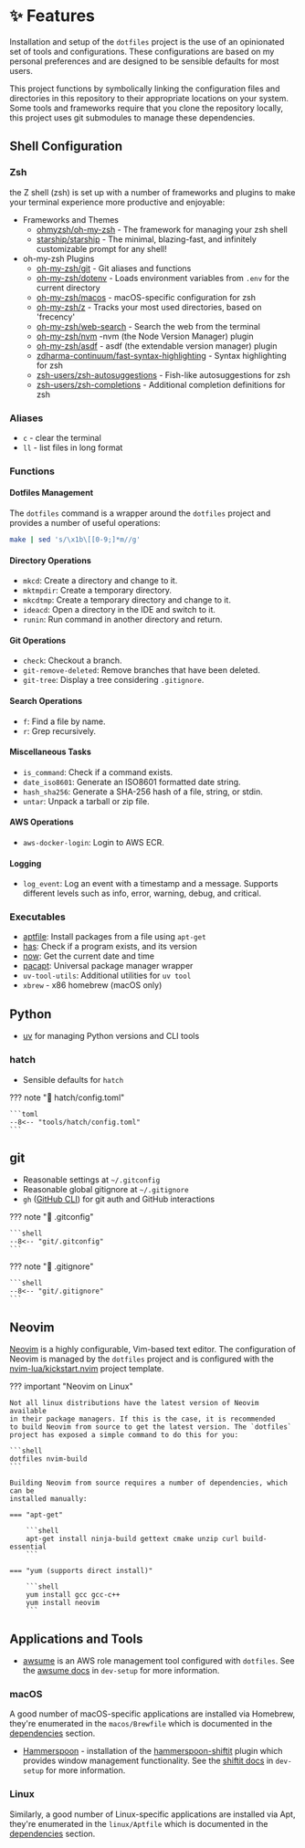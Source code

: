 # ✨ Features

Installation and setup of the `dotfiles` project is the use of an opinionated set of
tools and configurations. These configurations are based on my personal preferences
and are designed to be sensible defaults for most users.

This project functions by symbolically linking the configuration files and directories
in this repository to their appropriate locations on your system. Some tools and
frameworks require that you clone the repository locally, this project uses git
submodules to manage these dependencies.

## Shell Configuration

### Zsh

the Z shell (zsh) is set up with a number of frameworks and plugins to make
your terminal experience more productive and enjoyable:

-   Frameworks and Themes
    -   [ohmyzsh/oh-my-zsh] - The framework for managing your zsh shell
    -   [starship/starship] - The minimal, blazing-fast, and infinitely customizable prompt for any shell!
-   oh-my-zsh Plugins
    -   [oh-my-zsh/git] - Git aliases and functions
    -   [oh-my-zsh/dotenv] - Loads environment variables from `.env` for the current directory
    -   [oh-my-zsh/macos] - macOS-specific configuration for zsh
    -   [oh-my-zsh/z] - Tracks your most used directories, based on 'frecency'
    -   [oh-my-zsh/web-search] - Search the web from the terminal
    -   [oh-my-zsh/nvm] -nvm (the Node Version Manager) plugin
    -   [oh-my-zsh/asdf] - asdf (the extendable version manager) plugin
    -   [zdharma-continuum/fast-syntax-highlighting] - Syntax highlighting for zsh
    -   [zsh-users/zsh-autosuggestions] - Fish-like autosuggestions for zsh
    -   [zsh-users/zsh-completions] - Additional completion definitions for zsh

### Aliases

-   `c` - clear the terminal
-   `ll` - list files in long format

### Functions

#### Dotfiles Management

The `dotfiles` command is a wrapper around the `dotfiles` project and provides
a number of useful operations:

```bash exec="on" result="text" title="dotfiles"
make | sed 's/\x1b\[[0-9;]*m//g'
```

#### Directory Operations

-   `mkcd`: Create a directory and change to it.
-   `mktmpdir`: Create a temporary directory.
-   `mkcdtmp`: Create a temporary directory and change to it.
-   `ideacd`: Open a directory in the IDE and switch to it.
-   `runin`: Run command in another directory and return.

#### Git Operations

-   `check`: Checkout a branch.
-   `git-remove-deleted`: Remove branches that have been deleted.
-   `git-tree`: Display a tree considering `.gitignore`.

#### Search Operations

-   `f`: Find a file by name.
-   `r`: Grep recursively.

#### Miscellaneous Tasks

-   `is_command`: Check if a command exists.
-   `date_iso8601`: Generate an ISO8601 formatted date string.
-   `hash_sha256`: Generate a SHA-256 hash of a file, string, or stdin.
-   `untar`: Unpack a tarball or zip file.

#### AWS Operations

-   `aws-docker-login`: Login to AWS ECR.

#### Logging

-   `log_event`: Log an event with a timestamp and a message. Supports different
    levels such as info, error, warning, debug, and critical.

### Executables

-   [aptfile]: Install packages from a file using `apt-get`
-   [has]: Check if a program exists, and its version
-   [now]: Get the current date and time
-   [pacapt]: Universal package manager wrapper
-   `uv-tool-utils`: Additional utilities for `uv tool`
-   `xbrew` - x86 homebrew (macOS only)

## Python

-   [uv] for managing Python versions and CLI tools

### hatch

-   Sensible defaults for `hatch`

??? note "📄 hatch/config.toml"

    ```toml
    --8<-- "tools/hatch/config.toml"
    ```

## git

-   Reasonable settings at `~/.gitconfig`
-   Reasonable global gitignore at `~/.gitignore`
-   `gh` ([GitHub CLI]) for git auth and GitHub interactions

??? note "📄 .gitconfig"

    ```shell
    --8<-- "git/.gitconfig"
    ```

??? note "📄 .gitignore"

    ```shell
    --8<-- "git/.gitignore"
    ```

## Neovim

[Neovim](https://neovim.io/) is a highly configurable, Vim-based text editor.
The configuration of Neovim is managed by the `dotfiles` project and is
configured with the [nvim-lua/kickstart.nvim](https://github.com/nvim-lua/kickstart.nvim)
project template.

??? important "Neovim on Linux"

    Not all linux distributions have the latest version of Neovim available
    in their package managers. If this is the case, it is recommended
    to build Neovim from source to get the latest version. The `dotfiles`
    project has exposed a simple command to do this for you:

    ```shell
    dotfiles nvim-build
    ```

    Building Neovim from source requires a number of dependencies, which can be
    installed manually:

    === "apt-get"

        ```shell
        apt-get install ninja-build gettext cmake unzip curl build-essential
        ```

    === "yum (supports direct install)"

        ```shell
        yum install gcc gcc-c++
        yum install neovim
        ```

## Applications and Tools

-   [awsume] is an AWS role management tool configured with `dotfiles`. See the
    [awsume docs](../dev-setup/aws.md#awsume) in `dev-setup` for more information.

### macOS

A good number of macOS-specific applications are installed via Homebrew,
they're enumerated in the `macos/Brewfile` which is documented in the
[dependencies](../dotfiles/dependencies.md) section.

-   [Hammerspoon](https://www.hammerspoon.org/) - installation of the
    [hammerspoon-shiftit](https://github.com/peterklijn/hammerspoon-shiftit)
    plugin which provides window management functionality. See the
    [shiftit docs](../dev-setup/apps.md#shiftit) in `dev-setup` for more information.

### Linux

Similarly, a good number of Linux-specific applications are installed via Apt,
they're enumerated in the `linux/Aptfile` which is documented in the
[dependencies](../dotfiles/dependencies.md) section.

[OhMyBash]: https://github.com/ohmybash/oh-my-bash
[OhMyZsh]: https://ohmyz.sh/
[zsh-users/zsh-autosuggestions]: https://github.com/zsh-users/zsh-autosuggestions
[zsh-users/zsh-completions]: https://github.com/zsh-users/zsh-completions
[zdharma-continuum/fast-syntax-highlighting]: https://github.com/zdharma-continuum/fast-syntax-highlighting
[aliases]: https://github.com/ohmyzsh/ohmyzsh/tree/master/plugins/git
[ohmyzsh/oh-my-zsh]: https://github.com/ohmyzsh/oh-my-zsh
[zdharma-continuum/fast-syntax-highlighting]: https://github.com/zdharma-continuum/fast-syntax-highlighting
[zsh-users/zsh-autosuggestions]: https://github.com/zsh-users/zsh-autosuggestions
[starship/starship]: https://github.com/starship/starship
[oh-my-zsh/git]: https://github.com/ohmyzsh/ohmyzsh/tree/master/plugins/git
[oh-my-zsh/dotenv]: https://github.com/ohmyzsh/ohmyzsh/tree/master/plugins/dotenv
[oh-my-zsh/macos]: https://github.com/ohmyzsh/ohmyzsh/tree/master/plugins/macos
[oh-my-zsh/autojump]: https://github.com/ohmyzsh/ohmyzsh/tree/master/plugins/autojump
[oh-my-zsh/web-search]: https://github.com/ohmyzsh/ohmyzsh/tree/master/plugins/web-search
[oh-my-zsh/nvm]: https://github.com/ohmyzsh/ohmyzsh/tree/master/plugins/nvm
[oh-my-zsh/z]: https://github.com/ohmyzsh/ohmyzsh/tree/master/plugins/z
[oh-my-zsh/asdf]: https://github.com/ohmyzsh/ohmyzsh/tree/master/plugins/asdf
[zsh-users/zsh-completions]: https://github.com/zsh-users/zsh-completions
[zsh-users/zsh-history-substring-search]: https://github.com/zsh-users/zsh-history-substring-search
[GitHub CLI]: https://cli.github.com/
[awsume]: https://awsu.me/
[aptfile]: https://github.com/seatgeek/bash-aptfile
[has]: https://github.com/kdabir/has
[now]: https://github.com/apankrat/now.sh
[pacapt]: https://github.com/icy/pacapt
[uv]: https://github.com/astral-sh/uv
